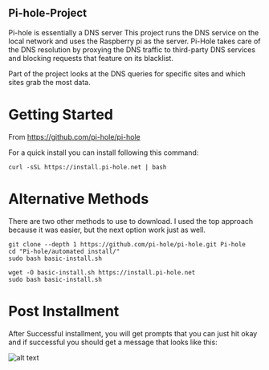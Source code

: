 ## Pi-hole-Project

Pi-hole is essentially a DNS server 
This project runs the DNS service on the local network and uses the Raspberry pi as the server.
Pi-Hole takes care of the DNS resolution by proxying the DNS traffic to third-party DNS services and blocking requests that feature on its blacklist.

Part of the project looks at the DNS queries for specific sites and which sites grab the most data. 

# Getting Started

From https://github.com/pi-hole/pi-hole

For a quick install you can install following this command:
```
curl -sSL https://install.pi-hole.net | bash

```
# Alternative Methods

There are two other methods to use to download. I used the top approach because it was easier, but the next option work just as well. 

```
git clone --depth 1 https://github.com/pi-hole/pi-hole.git Pi-hole
cd "Pi-hole/automated install/"
sudo bash basic-install.sh
```

```
wget -O basic-install.sh https://install.pi-hole.net
sudo bash basic-install.sh
```

# Post Installment

After Successful installment, you will get prompts that you can just hit okay and if successful you should get a message that looks like this:

![alt text](screenshots/Pi-hole1.png "successful installment")

